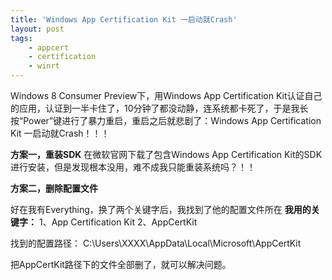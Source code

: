 ```yaml
---
title: 'Windows App Certification Kit 一启动就Crash'
layout: post
tags:
    - appcert
    - certification
    - winrt
---
```


Windows 8 Consumer Preview下，用Windows App Certification Kit认证自己的应用，认证到一半卡住了，10分钟了都没动静，连系统都卡死了，于是我长按“Power”键进行了暴力重启，重启之后就悲剧了：Windows App Certification Kit 一启动就Crash！！！

**方案一，重装SDK**
在微软官网下载了包含Windows App Certification Kit的SDK进行安装，但是发现根本没用，难不成我只能重装系统吗？！！

**方案二，删除配置文件**

好在我有Everything，换了两个关键字后，我找到了他的配置文件所在
**我用的关键字：**
1、App Certification Kit
2、AppCertKit

找到的配置路径：
C:\Users\XXXX\AppData\Local\Microsoft\AppCertKit

把AppCertKit路径下的文件全部删了，就可以解决问题。